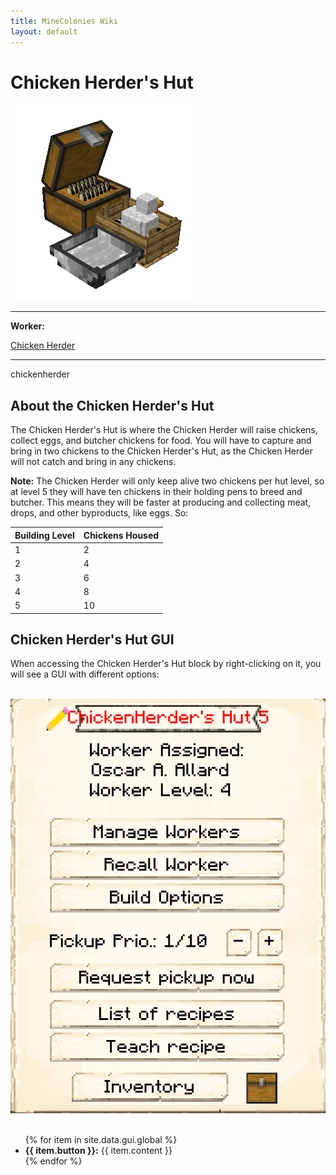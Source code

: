 ```yaml
---
title: MineColonies Wiki
layout: default
---
```

# Chicken Herder's Hut

<div class="infobox box text-center">
    <img src="../../assets/images/buildings/chickenherder.png" alt="Chicken Herder's Hut" />
    <hr />
    <div class="row section-text text-left">
        <div class="col">
        <p><strong>Worker:</strong></p>
        </div>
        <div class="col">
        <p><a href="../workers/chickenherder">Chicken Herder</a></p>
        </div>
    </div>
    <hr />
    <recipe>chickenherder</recipe>
</div>

## About the Chicken Herder's Hut

 The Chicken Herder's Hut is where the Chicken Herder will raise chickens, collect eggs, and butcher chickens for food. You will have to capture and bring in two chickens to the Chicken Herder's Hut, as the Chicken Herder will not catch and bring in any chickens.

**Note:** The Chicken Herder will only keep alive two chickens per hut level, so at level 5 they will have ten chickens in their holding pens to breed and butcher. This means they will be faster at producing and collecting meat, drops, and other byproducts, like eggs. So:


| Building Level | Chickens Housed |
| ----- | ----- |
| 1 | 2 |
| 2 | 4 |
| 3 | 6 |
| 4 | 8 |
| 5 | 10 |  


## Chicken Herder's Hut GUI

When accessing the Chicken Herder's Hut block by right-clicking on it, you will see a GUI with different options:

<br>
<div class="row">
  <div class="col-sm-12 col-md">
    <img src="../../assets/images/gui/chickenherdergui.png" class="img-fluid mx-auto" alt="Herder GUI">
  </div>
  <div class="col-sm-12 col-md">
    <br>
    <ul>
      {% for item in site.data.gui.global %}
        <li><strong>{{ item.button }}:</strong> {{ item.content }}</li>
      {% endfor %}
    </ul>
  </div>
</div>  
  <br>
